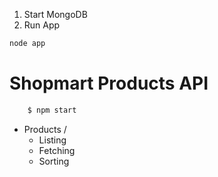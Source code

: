 1.  Start MongoDB
2. Run App
```js
node app
```

# Shopmart Products API

```bash
	$ npm start
```

- Products /
	- Listing
	- Fetching
	- Sorting
